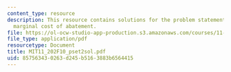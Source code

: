 ```yaml
---
content_type: resource
description: This resource contains solutions for the problem statements related to
  marginal cost of abatement.
file: https://ol-ocw-studio-app-production.s3.amazonaws.com/courses/11-202-planning-economics-fall-2010/857563430263d245b5163883b6564415_MIT11_202F10_pset2sol.pdf
file_type: application/pdf
resourcetype: Document
title: MIT11_202F10_pset2sol.pdf
uid: 85756343-0263-d245-b516-3883b6564415
---
```

